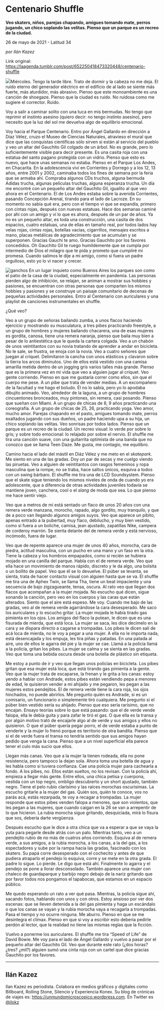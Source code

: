 # Centenario Shuffle

**Veo skaters, niños, parejas chapando, amigues tomando mate, perros jugando, un chico soplando las velitas. Pienso que un parque es un recreo de la ciudad.**

26 de mayo de 2021 - Latitud 34

_por Ilán Kazez_

Link original: https://laagenda.tumblr.com/post/652250418473320448/centenario-shuffle

![](https://64.media.tumblr.com/ca4a19f907de79138e0866a3a16ef99a/f0ac2e8f7d6c1b84-c3/s500x750/2f51bb412f30142c7c1bcf4c3d221497ed2c78eb.jpg)Miércoles. Tengo la tarde libre. Trato de dormir y la cabeza no me deja. El ruido eterno del generador eléctrico en el edificio de al lado se siente más fuerte, más aturdidor, más abrasivo. Pienso que este monoambiente es una canción de shoegaze. Pienso que la ciudad es ruido. No ruidosa como me sugiere el corrector. Ruido.   


Voy a salir a caminar solito con una tuca en mis bermudas. No tengo que reprimir el instinto asesino (quiero decir: no tengo instinto asesino), pero necesito que la luz del sol me devuelva algo de equilibrio emocional.

Voy hacia el Parque Centenario. Entro por Ángel Gallardo en dirección a Díaz Vélez, cruzo el Museo de Ciencias Naturales, atravieso el mural que dice que las conquistas científicas sólo sirven si están al servicio del pueblo y veo un altar del Gauchito Gil colgado de un árbol. No es grande, pero lo suficientemente visible para decir presente. Es una casita roja con una estatua del santo pagano protegida con un vidrio. Pienso que esto es nuevo, que hace unas semanas no estaba. Pienso en el Parque Los Andes, en Chacarita. En la adolescencia viví en Corrientes y Dorrego y a los 12, 13 años, entre 2001 y 2002, caminaba todos los fines de semana por la feria que se armaba ahí. Compraba algunos CDs truchos, alguna bermuda Adidas trucha, algunas películas truchas, alguna esperanza trucha. Un día me encontré con un pequeño altar del Gauchito Gil, igualito al que veo ahora en el Centenario. El de Los Andes estaba sobre la avenida Corrientes, pasando Concepción Arenal, tirando para el lado de Lacroze. En su momento no sabía qué era, pero con el tiempo vi que se expandía, primero con cintas rojas, después con nuevas estatuas. Hace dos semanas caminé por ahí con un amigo y ví lo que es ahora, después de un par de años. Ya no es un pequeño altar, es toda una construcción, una casita de dos espacios, cuatro estatuas, una de ellas en tamaño real, por todos lados hay velas rojas, cintas rojas, botellas vacias, cigarrillos, mensajes escritos a mano, placas metálicas de agradecimiento que se acumulan y se superponen. Gracias Gauchi te amo. Gracias Gauchito por los favores concedidos. Oh Gauchito Gil te ruego humildemente que se cumpla por intermedio de Dios el milagro que te pida y prometo que cumpliré mi promesa. Cuando salimos le dije a mi amigo, como si fuera un padre orgulloso, esto yo lo vi nacer y crecer.

![ganchos](https://64.media.tumblr.com/8560c9be46697fd6b73a881176160e9f/f0ac2e8f7d6c1b84-2e/s500x750/4581d4c315ee8c9e3fc4975c9e19d4a23e331a74.jpg)
En un lugar inquieto como Buenos Aires los parques son como el patio de la casa de la ciudad, especialmente en pandemia. Las personas pierden algo de inhibición, se relajan, se animan a mostrar sus hobbies y pasiones, se encuentran con otras personas que comparten los mismos hobbies y pasiones y se construye un paisaje comunitario de decenas de pequeñas actividades personales. Entro al Centenario con auriculares y una playlist de canciones instrumentales en shuffle.

¿Qué veo? 

Veo a un grupo de señoras bailando zumba, a unos flacos haciendo ejercicio y mostrando su musculatura, a tres pibes practicando freestyle, a un grupo de hombres y mujeres bailando chacarera, una de esas mujeres es gordita, canosa, tiene una remera naranja, pienso que baila muy bien a pesar de lo antiestética que le queda la cartera colgada. Veo a un chabón de unos veintitantos con su novia tratando de aprender a andar en bicicleta. No le sale, se frustra, se enoja con la novia. Veo a cuatro señores que juegan al críquet. Delimitaron la cancha con unos elásticos y clavaron sobre la tierra los arcos diminutos. Uno de ellos está vestido con una camisa amarilla metida dentro de un jogging gris varios talles más grande. Pienso que es la primera vez en mi vida que veo a alguien jugar al críquet. Veo gente corriendo. Pienso en que me gustaría correr como ellos, sin que el cuerpo me pese. A un pibe que trata de vender medias. A un excompañero de la facultad y me hago el boludo. Él no lo sabía, pero yo lo apodaba dibujito animado. Veo, alrededor de la laguna, a un grupo de hombres cincuentones bronceados, muy pintones, sin remera, casi posando. Pienso que sueñan con Miami. A un grupo de chicas de 8, 9 años practicando una coreografía. A un grupo de chicas de 25, 26, practicando yoga. Veo amor, mucho amor. Parejas chapando en el pasto, amigues tomando mate, perros exaltados jugando con sus dueños, un padre haciendo upa a su hija, un chico soplando las velitas. Veo sonrisas por todos lados. Pienso que un parque es un recreo de la ciudad. Un recreo visual: lo verde por sobre lo gris; y sobre todo emocional: lo relajado por sobre el nervio. El shuffle me tira una canción suave, con una guitarrita optimista de una banda que no conozco que se llama Teen Daze. Me gusta, me contagio, me equilibro. 

Camino hacia el lado del mástil en Diáz Vélez y me meto en el *skatepark*. Me siento en una de las gradas. Doy un par de secas y me cuelgo viendo las piruetas. Veo a alguien de veintitantos con rasgos femeninos y ropa masculina que la rompe, no se traba, hace saltos únicos, esquiva a todos con un swing bárbaro. El shuffle me tira una de LCD Soundsystem. Pienso que el skate sigue teniendo los mismos niveles de onda de cuando yo era adolescente, que a diferencia de otras actividades juveniles todavía se mantiene joven, canchera, cool o el *slang* de moda que sea. Lo que pienso me hace sentir viejo. 

Veo que a metros de mí está sentado un flaco de unos 20 años con una remera verde manzana, morocho, rapado, algo gordito, muy tranquilo, y que de a poco van llegando algunos amigos suyos. Veo que aparece un pibito, apenas entrado a la pubertad, muy flaco, debilucho, y muy bien vestido, como si fuera a un boliche, camisa, jean ajustado, zapatillas Nike, campera de corderoy marrón. Se sienta delante del de remera verde y está nervioso, incómodo, fuera de lugar. 

Veo que de repente aparece una mujer de unos 40 años, morocha, cara de piedra, actitud masculina, con un pucho en una mano y un faso en la otra. Tiene la cabeza y los hombros empapados, como si recién se hubiera mojado en una canilla del parque. Habla con el de remera verde. Veo que ella hace un movimiento de manos rápido, discreto y le da algo, una bolsita o un bollito de papel. Veo que él se lo devuelve. El púber se levanta, se sienta, trata de hacer contacto visual con alguien hasta que se va. El shuffle me tira una de Aphex Twin, se llama Tha, tiene un beat impaciente y una secuencia de bajo zigzagueante, tensa, oscura. Al rato veo que llegan dos flacos que acompañan a la mujer mojada. No escucho qué dicen, sigue sonando la canción, pero veo en los cuerpos y las caras que están alterados. Siento que el aire está espeso. Me voy. Cuando me bajo de las gradas, veo al de remera verde agarrándose la cara desesperado. Me saco los auriculares y lo escucho gritar. La mujer mojada le había tirado gas pimienta en los ojos. Los amigos del flaco la putean, le dicen que es una fisurada de mierda, que está loca. La mujer se saca, les dice decímelo en la cara y se dispara directo a cagarse a trompadas. Los pibes le dicen salí de acá loca de mierda, no le voy a pegar a una mujer. A ella no le importa nada, está desencajada y los empuja, les tira piñas y patadas. En una patada al aire, uno de ellos le agarra del pie y la mujer se cae. Llamá a la policía llamá a la policía, gritan los pibes. La mujer se calma y se sienta en las gradas. Veo que toma una bebida oscura desde una botella de plástico sin etiqueta. 

Me estoy a punto de ir y veo que llegan unos policías en bicicleta. Los pibes gritan que esa mujer está loca, que está tirando gas pimienta a la gente. Veo que la mujer trata de escaparse, la frenan y le grita a los canas: estoy yendo a hablar con Andrade, estos pibes están vendiendo pepa a menores de edad, le quisieron vender a mi ahijado y me pegaron, les pegan a las mujeres estos pendejitos. El de remera verde tiene la cara roja, los ojos hinchados, no puede abrirlos. Me pregunto quién es Andrade, si es un comisario, un funcionario o simplemente tiró cualquiera. Me pregunto si el púber bien vestido sería su ahijado. Pienso que eso sería rarísimo, que no encajan. Ensayo teorías sobre lo que está pasando: que el de verde vende falopa, ella le debía guita y para zafar le tiró el gas. O que ella es la transa y por algún motivo trató de encajarle algo al de verde y sus amigos y ellos no quisieron. O que el púber quería pegar porro, el de verde estaba a punto de venderle y la mujer lo frenó porque es territorio de otra bandita. Pienso que si el de verde fuera el transa no tendría sentido que sus amigos hayan pedido que venga la cana. Pienso que a un nivel superficial ella parece tener el culo más sucio que ellos. 

Llegan más canas. Veo que a la mujer la tienen rodeada, ella no pone resistencia, pero tampoco la dejan sola. Ahora toma una botella de agua y les habla como si tuviera confianza. Cae una policía mujer para cachearla a fondo. A los pibes, no. Ellos están sueltos, no los revisan. Con la policía ahí, empieza a llegar más gente. Entre ellos, una chica petisa y cuerpona, vestida con un top negro, ombligo descubierto y un short ajustado, también negro. Tiene el pelo rubio clarísimo y las raíces morochas oscurisimas. La escucho gritarle a la mujer del gas. Quién sos, quién te conoce, vos no parás acá, estás rezarpada, te voy a recagar a trompadas. La mujer responde que estos pibes venden falopa a menores, que son violentos, que les pegan a las mujeres, que cuando caigan en la 26 se van a arrepentir de lo que hicieron. La rubia morocha sigue gritando, desquiciada, mirá lo fisura que sos, debería darte vergüenza. 

Después escucho que le dice a otra chica que va a esperar a que se vaya la yuta para pegarle desde atrás con un palo. Mientras tanto, veo a un pendejito rubio de no más de cuatros años corriendo. Esquiva al de remera verde, a sus amigos, a la rubia morocha, a los canas, a la del gas, a los espectadores y sube por la rampa hacia las gradas, fascinado con los skaters. Su papá corre desesperado con el cochecito y antes de que pudiera atraparlo el pendejo lo esquiva, corre y se mete en la otra grada. El padre lo sigue. Lo pierde. Le digo que está ahí. Finalmente lo agarra y el pendejo se pone a llorar desconsolado. También aparece una mujer con chaleco de guardaparque y barbijo negro debajo de la nariz gritando que por favor todos nos pongamos el tapabocas, que estamos en un espacio público. 

Me quedo esperando un rato a ver qué pasa. Mientras, la policía sigue ahí, sacando fotos, hablando con unos y con otros. Estoy ansioso por ver dos escenas: que se lleven detenida a la del gas pimienta y haga un escándalo o que los canas se vayan y la rubia morocha vaya a recagarla a trompadas. Pasa el tiempo y no ocurre ninguna. Me aburro. Pienso en que se me desintegra el clímax. Pienso en que si voy a escribir esto debería pedirle perdón al lector, que la realidad no tiene las mismas reglas que la ficción.

Vuelvo a ponerme los auriculares. El shuffle me tira “Speed of Life” de David Bowie. Me voy para el lado de Ángel Gallardo y vuelvo a pasar por el pequeño altar del Gauchito Gil. Veo que durante este rato (¿dos horas? ¿tres? ¿mil?) alguien sumó una cinta roja con un cartel que dice gracias Gauchito por los favores.

  




---

Ilán Kazez
----------

 Ilan Kazez es periodista. Colabora en medios gráficos y digitales como Billboard, Rolling Stone, Silencio y Experiencia Konex. Su blog de crónicas de viajes es: <https://unmundomicroscopico.wordpress.com>. En Twitter es [@ilokz](https://twitter.com/ilokz?lang=es)

